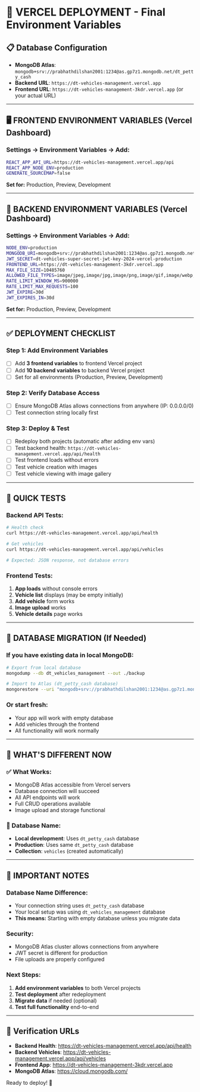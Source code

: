 # 🚀 **VERCEL DEPLOYMENT - Final Environment Variables**

## 📋 **Database Configuration**
- **MongoDB Atlas**: `mongodb+srv://prabhathdilshan2001:1234@as.gp7z1.mongodb.net/dt_petty_cash`
- **Backend URL**: `https://dt-vehicles-management.vercel.app`
- **Frontend URL**: `https://dt-vehicles-management-3kdr.vercel.app` (or your actual URL)

---

## 🖥️ **FRONTEND ENVIRONMENT VARIABLES (Vercel Dashboard)**

### **Settings → Environment Variables → Add:**

```bash
REACT_APP_API_URL=https://dt-vehicles-management.vercel.app/api
REACT_APP_NODE_ENV=production
GENERATE_SOURCEMAP=false
```

**Set for:** Production, Preview, Development

---

## 🔧 **BACKEND ENVIRONMENT VARIABLES (Vercel Dashboard)**

### **Settings → Environment Variables → Add:**

```bash
NODE_ENV=production
MONGODB_URI=mongodb+srv://prabhathdilshan2001:1234@as.gp7z1.mongodb.net/dt_petty_cash
JWT_SECRET=dt-vehicles-super-secret-jwt-key-2024-vercel-production
FRONTEND_URL=https://dt-vehicles-management-3kdr.vercel.app
MAX_FILE_SIZE=10485760
ALLOWED_FILE_TYPES=image/jpeg,image/jpg,image/png,image/gif,image/webp,application/pdf
RATE_LIMIT_WINDOW_MS=900000
RATE_LIMIT_MAX_REQUESTS=100
JWT_EXPIRE=30d
JWT_EXPIRES_IN=30d
```

**Set for:** Production, Preview, Development

---

## ✅ **DEPLOYMENT CHECKLIST**

### **Step 1: Add Environment Variables**
- [ ] Add **3 frontend variables** to frontend Vercel project
- [ ] Add **10 backend variables** to backend Vercel project
- [ ] Set for all environments (Production, Preview, Development)

### **Step 2: Verify Database Access**
- [ ] Ensure MongoDB Atlas allows connections from anywhere (IP: 0.0.0.0/0)
- [ ] Test connection string locally first

### **Step 3: Deploy & Test**
- [ ] Redeploy both projects (automatic after adding env vars)
- [ ] Test backend health: `https://dt-vehicles-management.vercel.app/api/health`
- [ ] Test frontend loads without errors
- [ ] Test vehicle creation with images
- [ ] Test vehicle viewing with image gallery

---

## 🧪 **QUICK TESTS**

### **Backend API Tests:**
```bash
# Health check
curl https://dt-vehicles-management.vercel.app/api/health

# Get vehicles
curl https://dt-vehicles-management.vercel.app/api/vehicles

# Expected: JSON response, not database errors
```

### **Frontend Tests:**
1. **App loads** without console errors
2. **Vehicle list** displays (may be empty initially)
3. **Add vehicle** form works
4. **Image upload** works
5. **Vehicle details** page works

---

## 🔄 **DATABASE MIGRATION (If Needed)**

### **If you have existing data in local MongoDB:**

```bash
# Export from local database
mongodump --db dt_vehicles_management --out ./backup

# Import to Atlas (dt_petty_cash database)
mongorestore --uri "mongodb+srv://prabhathdilshan2001:1234@as.gp7z1.mongodb.net/dt_petty_cash" ./backup/dt_vehicles_management
```

### **Or start fresh:**
- Your app will work with empty database
- Add vehicles through the frontend
- All functionality will work normally

---

## 🎯 **WHAT'S DIFFERENT NOW**

### **✅ What Works:**
- MongoDB Atlas accessible from Vercel servers
- Database connection will succeed
- All API endpoints will work
- Full CRUD operations available
- Image upload and storage functional

### **📝 Database Name:**
- **Local development**: Uses `dt_petty_cash` database
- **Production**: Uses same `dt_petty_cash` database
- **Collection**: `vehicles` (created automatically)

---

## 🚨 **IMPORTANT NOTES**

### **Database Name Difference:**
- Your connection string uses `dt_petty_cash` database
- Your local setup was using `dt_vehicles_management` database
- **This means:** Starting with empty database unless you migrate data

### **Security:**
- MongoDB Atlas cluster allows connections from anywhere
- JWT secret is different for production
- File uploads are properly configured

### **Next Steps:**
1. **Add environment variables** to both Vercel projects
2. **Test deployment** after redeployment
3. **Migrate data** if needed (optional)
4. **Test full functionality** end-to-end

---

## 🔗 **Verification URLs**

- **Backend Health**: https://dt-vehicles-management.vercel.app/api/health
- **Backend Vehicles**: https://dt-vehicles-management.vercel.app/api/vehicles
- **Frontend App**: https://dt-vehicles-management-3kdr.vercel.app
- **MongoDB Atlas**: https://cloud.mongodb.com/

Ready to deploy! 🚀
